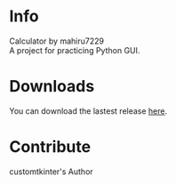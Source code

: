 # Info
 Calculator by mahiru7229\
 A project for practicing Python GUI.


# Downloads
 You can download the lastest release [here](https://github.com/mahiru7229/python-calculator/releases/).

# Contribute
 customtkinter's Author


